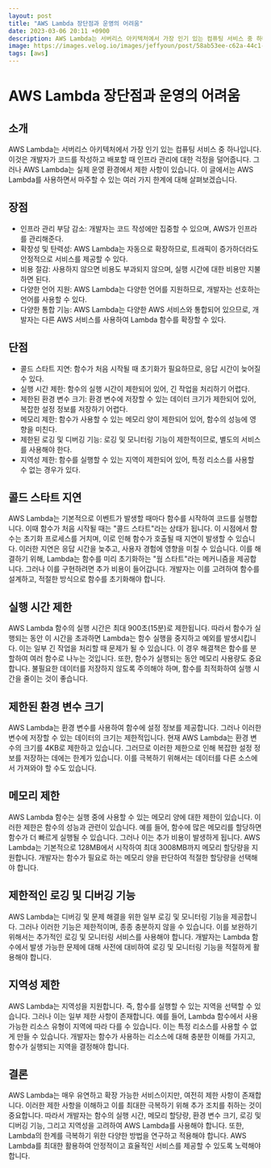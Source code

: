 ```yaml
---
layout: post
title: "AWS Lambda 장단점과 운영의 어려움"
date: 2023-03-06 20:11 +0900
description: AWS Lambda는 서버리스 아키텍처에서 가장 인기 있는 컴퓨팅 서비스 중 하나입니다. 이것은 개발자가 코드를 작성하고 배포할 때 인프라 관리에 대한 걱정을 덜어줍니다. 그러나 AWS Lambda는 실제 운영 환경에서 제한 사항이 있습니다. 이 글에서는 AWS Lambda를 사용하면서 마주할 수 있는 여러 가지 한계에 대해 살펴보겠습니다.
image: https://images.velog.io/images/jeffyoun/post/58ab53ee-c62a-44c1-863b-9431608de91d/1_H5SUqUJhRRG2gbgCXV2ghQ.png
tags: [aws]
---
```

# AWS Lambda 장단점과 운영의 어려움

## 소개

AWS Lambda는 서버리스 아키텍처에서 가장 인기 있는 컴퓨팅 서비스 중 하나입니다. 이것은 개발자가 코드를 작성하고 배포할 때 인프라 관리에 대한 걱정을 덜어줍니다. 그러나 AWS Lambda는 실제 운영 환경에서 제한 사항이 있습니다. 이 글에서는 AWS Lambda를 사용하면서 마주할 수 있는 여러 가지 한계에 대해 살펴보겠습니다.

## 장점

- 인프라 관리 부담 감소: 개발자는 코드 작성에만 집중할 수 있으며, AWS가 인프라를 관리해준다.
- 확장성 및 탄력성: AWS Lambda는 자동으로 확장하므로, 트래픽이 증가하더라도 안정적으로 서비스를 제공할 수 있다.
- 비용 절감: 사용하지 않으면 비용도 부과되지 않으며, 실행 시간에 대한 비용만 지불하면 된다.
- 다양한 언어 지원: AWS Lambda는 다양한 언어를 지원하므로, 개발자는 선호하는 언어를 사용할 수 있다.
- 다양한 통합 기능: AWS Lambda는 다양한 AWS 서비스와 통합되어 있으므로, 개발자는 다른 AWS 서비스를 사용하여 Lambda 함수를 확장할 수 있다.

## 단점

- 콜드 스타트 지연: 함수가 처음 시작될 때 초기화가 필요하므로, 응답 시간이 늦어질 수 있다.
- 실행 시간 제한: 함수의 실행 시간이 제한되어 있어, 긴 작업을 처리하기 어렵다.
- 제한된 환경 변수 크기: 환경 변수에 저장할 수 있는 데이터 크기가 제한되어 있어, 복잡한 설정 정보를 저장하기 어렵다.
- 메모리 제한: 함수가 사용할 수 있는 메모리 양이 제한되어 있어, 함수의 성능에 영향을 미친다.
- 제한된 로깅 및 디버깅 기능: 로깅 및 모니터링 기능이 제한적이므로, 별도의 서비스를 사용해야 한다.
- 지역성 제한: 함수를 실행할 수 있는 지역이 제한되어 있어, 특정 리소스를 사용할 수 없는 경우가 있다.

## 콜드 스타트 지연

AWS Lambda는 기본적으로 이벤트가 발생할 때마다 함수를 시작하여 코드를 실행합니다. 이때 함수가 처음 시작될 때는 "콜드 스타트"라는 상태가 됩니다. 이 시점에서 함수는 초기화 프로세스를 거치며, 이로 인해 함수가 호출될 때 지연이 발생할 수 있습니다. 이러한 지연은 응답 시간을 늦추고, 사용자 경험에 영향을 미칠 수 있습니다. 이를 해결하기 위해, Lambda는 함수를 미리 초기화하는 "웜 스타트"라는 메커니즘을 제공합니다. 그러나 이를 구현하려면 추가 비용이 들어갑니다. 개발자는 이를 고려하여 함수를 설계하고, 적절한 방식으로 함수를 초기화해야 합니다.

## 실행 시간 제한

AWS Lambda 함수의 실행 시간은 최대 900초(15분)로 제한됩니다. 따라서 함수가 실행되는 동안 이 시간을 초과하면 Lambda는 함수 실행을 중지하고 예외를 발생시킵니다. 이는 일부 긴 작업을 처리할 때 문제가 될 수 있습니다. 이 경우 해결책은 함수를 분할하여 여러 함수로 나누는 것입니다. 또한, 함수가 실행되는 동안 메모리 사용량도 중요합니다. 불필요한 데이터를 저장하지 않도록 주의해야 하며, 함수를 최적화하여 실행 시간을 줄이는 것이 좋습니다.

## 제한된 환경 변수 크기

AWS Lambda는 환경 변수를 사용하여 함수에 설정 정보를 제공합니다. 그러나 이러한 변수에 저장할 수 있는 데이터의 크기는 제한적입니다. 현재 AWS Lambda는 환경 변수의 크기를 4KB로 제한하고 있습니다. 그러므로 이러한 제한으로 인해 복잡한 설정 정보를 저장하는 데에는 한계가 있습니다. 이를 극복하기 위해서는 데이터를 다른 소스에서 가져와야 할 수도 있습니다.

## 메모리 제한

AWS Lambda 함수는 실행 중에 사용할 수 있는 메모리 양에 대한 제한이 있습니다. 이러한 제한은 함수의 성능과 관련이 있습니다. 예를 들어, 함수에 많은 메모리를 할당하면 함수가 더 빠르게 실행될 수 있습니다. 그러나 이는 추가 비용이 발생하게 됩니다. AWS Lambda는 기본적으로 128MB에서 시작하여 최대 3008MB까지 메모리 할당량을 지원합니다. 개발자는 함수가 필요로 하는 메모리 양을 판단하여 적절한 할당량을 선택해야 합니다.

## 제한적인 로깅 및 디버깅 기능

AWS Lambda는 디버깅 및 문제 해결을 위한 일부 로깅 및 모니터링 기능을 제공합니다. 그러나 이러한 기능은 제한적이며, 종종 충분하지 않을 수 있습니다. 이를 보완하기 위해서는 추가적인 로깅 및 모니터링 서비스를 사용해야 합니다. 개발자는 Lambda 함수에서 발생 가능한 문제에 대해 사전에 대비하여 로깅 및 모니터링 기능을 적절하게 활용해야 합니다.

## 지역성 제한

AWS Lambda는 지역성을 지원합니다. 즉, 함수를 실행할 수 있는 지역을 선택할 수 있습니다. 그러나 이는 일부 제한 사항이 존재합니다. 예를 들어, Lambda 함수에서 사용 가능한 리소스 유형이 지역에 따라 다를 수 있습니다. 이는 특정 리소스를 사용할 수 없게 만들 수 있습니다. 개발자는 함수가 사용하는 리소스에 대해 충분한 이해를 가지고, 함수가 실행되는 지역을 결정해야 합니다.

## 결론

AWS Lambda는 매우 유연하고 확장 가능한 서비스이지만, 여전히 제한 사항이 존재합니다. 이러한 제한 사항을 이해하고 이를 최대한 극복하기 위해 추가 조치를 취하는 것이 중요합니다. 따라서 개발자는 함수의 실행 시간, 메모리 할당량, 환경 변수 크기, 로깅 및 디버깅 기능, 그리고 지역성을 고려하여 AWS Lambda를 사용해야 합니다. 또한, Lambda의 한계를 극복하기 위한 다양한 방법을 연구하고 적용해야 합니다. AWS Lambda를 최대한 활용하여 안정적이고 효율적인 서비스를 제공할 수 있도록 노력해야 합니다.